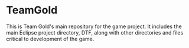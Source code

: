 TeamGold
========

This is Team Gold's main repository for the game project. It includes
the main Eclipse project directory, DTF, along with other directories
and files critical to development of the game.
